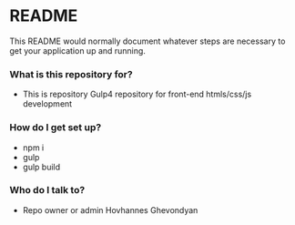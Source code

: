 # README #

This README would normally document whatever steps are necessary to get your application up and running.

### What is this repository for? ###

* This is repository Gulp4 repository for front-end htmls/css/js development

### How do I get set up? ###
 
* npm i
* gulp
* gulp build

### Who do I talk to? ###

* Repo owner or admin Hovhannes Ghevondyan
